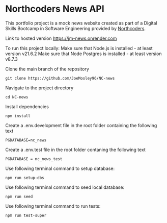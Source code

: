 # Northcoders News API
This portfolio project is a mock news website created as part of a Digital Skills Bootcamp in Software Engineering provided by [Northcoders](https://northcoders.com/).

Link to hosted version
https://jm-news.onrender.com

To run this project locally:
Make sure that Node.js is installed - at least version v21.6.2
Make sure that Node Postgres is installed - at least version v8.7.3  

Clone the main branch of the repository  
```
git clone https://github.com/JoeMosley96/NC-news  
```

Navigate to the project directory
```
cd NC-news
```

Install dependencies  
```
npm install
```
Create a .env.development file in the root folder containing the following text 
```
PGDATABASE=nc_news  
```

Create a .env.test file in the root folder contaning the following text 
```
PGDATABASE = nc_news_test  
```

Use following terminal command to setup database:  
```
npm run setup-dbs
```

Use following terminal command to seed local database:  
```
npm run seed
```

Use following terminal command to run tests:  
```
npm run test-super
```